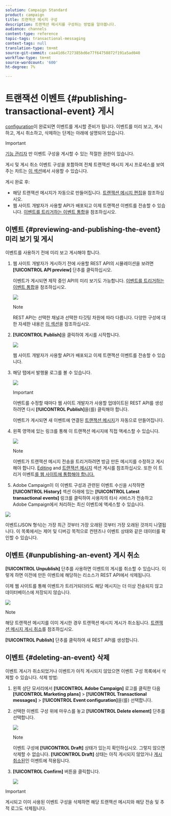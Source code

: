 ```yaml
---
solution: Campaign Standard
product: campaign
title: 트랜잭션 메시지 구성
description: 트랜잭션 메시지를 구성하는 방법을 알아봅니다.
audience: channels
content-type: reference
topic-tags: transactional-messaging
context-tags: null
translation-type: tm+mt
source-git-commit: caa41d6c727385bd6e77f64750872f191a5ad040
workflow-type: tm+mt
source-wordcount: '600'
ht-degree: 7%

---
```



# 트랜잭션 이벤트 {#publishing-transactional-event} 게시

[configuration](../../channels/using/configuring-transactional-event.md)이 완료되면 이벤트를 게시할 준비가 됩니다. 이벤트를 미리 보고, 게시하고, 게시 취소하고, 삭제하는 단계는 아래에 설명되어 있습니다.

>[!IMPORTANT]
>
>[기능 관리자](../../administration/using/users-management.md#functional-administrators) <!--being part of the **[!UICONTROL All]** [organizational unit](../../administration/using/organizational-units.md) -->만 이벤트 구성을 게시할 수 있는 적절한 권한이 있습니다.

게시 및 게시 취소 이벤트 구성을 포함하여 전체 트랜잭션 메시지 게시 프로세스를 보여주는 차트는 [이 섹션](../../channels/using/publishing-transactional-message.md)에서 사용할 수 있습니다.

게시 완료 후:
* 해당 트랜잭션 메시지가 자동으로 만들어집니다. [트랜잭션 메시지 편집](../../channels/using/editing-transactional-message.md)을 참조하십시오.
* 웹 사이트 개발자가 사용할 API가 배포되고 이제 트랜잭션 이벤트를 전송할 수 있습니다. [이벤트를 트리거하는 이벤트 통합](../../channels/using/getting-started-with-transactional-msg.md#integrate-event-trigger)을 참조하십시오.

## 이벤트 {#previewing-and-publishing-the-event} 미리 보기 및 게시

이벤트를 사용하기 전에 미리 보고 게시해야 합니다.

1. 웹 사이트 개발자가 게시하기 전에 사용할 REST API의 시뮬레이션을 보려면 **[!UICONTROL API preview]** 단추를 클릭하십시오.

   이벤트가 게시되면 제작 중인 API의 미리 보기도 가능합니다. [이벤트를 트리거하는 이벤트 통합](../../channels/using/getting-started-with-transactional-msg.md#integrate-event-trigger)을 참조하십시오.

   ![](assets/message-center_api_preview.png)

   >[!NOTE]
   >
   >REST API는 선택한 채널과 선택한 타깃팅 차원에 따라 다릅니다. 다양한 구성에 대한 자세한 내용은 [이 섹션](../../channels/using/configuring-transactional-event.md#transactional-event-specific-configurations)을 참조하십시오.

1. **[!UICONTROL Publish]**&#x200B;을 클릭하여 게시를 시작합니다.

   ![](assets/message-center_pub.png)

   웹 사이트 개발자가 사용할 API가 배포되고 이제 트랜잭션 이벤트를 전송할 수 있습니다.

1. 해당 탭에서 발행물 로그를 볼 수 있습니다.

   ![](assets/message-center_logs.png)

   >[!IMPORTANT]
   >
   >이벤트를 수정할 때마다 웹 사이트 개발자가 사용할 업데이트된 REST API를 생성하려면 다시 **[!UICONTROL Publish]**&#x200B;을(를) 클릭해야 합니다.

   이벤트가 게시되면 새 이벤트에 연결된 [트랜잭션 메시지](../../channels/using/editing-transactional-message.md)가 자동으로 만들어집니다.

1. 왼쪽 영역에 있는 링크를 통해 이 트랜잭션 메시지에 직접 액세스할 수 있습니다.

   ![](assets/message-center_messagegeneration.png)

   >[!NOTE]
   >
   >이벤트가 트랜잭션 메시지 전송을 트리거하려면 방금 만든 메시지를 수정하고 게시해야 합니다. [Editing](../../channels/using/editing-transactional-message.md) and [트랜잭션 메시지](../../channels/using/publishing-transactional-message.md) 섹션 게시를 참조하십시오. 또한 이 트리거 이벤트[를 웹 사이트에 통합해야 합니다.](../../channels/using/getting-started-with-transactional-msg.md#integrate-event-trigger)

1. Adobe Campaign이 이 이벤트 구성과 관련된 이벤트 수신을 시작하면 **[!UICONTROL History]** 섹션 아래에 있는 **[!UICONTROL Latest transactional events]** 링크를 클릭하여 사용자의 타사 서비스가 전송하고 Adobe Campaign에서 처리하는 최신 이벤트에 액세스할 수 있습니다.

![](assets/message-center_latest-events.png)

이벤트(JSON 형식)는 가장 최근 것부터 가장 오래된 것부터 가장 오래된 것까지 나열됩니다. 이 목록에서는 제어 및 디버깅 목적으로 컨텐츠나 이벤트 상태와 같은 데이터를 확인할 수 있습니다.

## 이벤트 {#unpublishing-an-event} 게시 취소

**[!UICONTROL Unpublish]** 단추를 사용하면 이벤트의 게시를 취소할 수 있습니다. 이렇게 하면 이전에 만든 이벤트에 해당하는 리소스가 REST API에서 삭제됩니다.

이제 웹 사이트를 통해 이벤트가 트리거되더라도 해당 메시지는 더 이상 전송되지 않고 데이터베이스에 저장되지 않습니다.

![](assets/message-center_unpublish.png)

>[!NOTE]
>
>해당 트랜잭션 메시지를 이미 게시한 경우 트랜잭션 메시지 게시가 취소됩니다. [트랜잭션 메시지 게시 취소](../../channels/using/publishing-transactional-message.md#unpublishing-a-transactional-message)를 참조하십시오.

**[!UICONTROL Publish]** 단추를 클릭하여 새 REST API를 생성합니다.

<!--## Transactional messaging publication process {#transactional-messaging-pub-process}

The chart below illustrates the transactional messaging publication process.

![](assets/message-center_pub-process.png)

For more on publishing, pausing and unpublishing a transactional message, see [this section](../../channels/using/publishing-transactional-message.md).-->

## 이벤트 {#deleting-an-event} 삭제

이벤트 게시가 취소되었거나 이벤트가 아직 게시되지 않았으면 이벤트 구성 목록에서 삭제할 수 있습니다. 삭제 방법:

1. 왼쪽 상단 모서리에서 **[!UICONTROL Adobe Campaign]** 로고를 클릭한 다음 **[!UICONTROL Marketing plans]** > **[!UICONTROL Transactional messages]** > **[!UICONTROL Event configuration]**&#x200B;을(를) 선택합니다.
1. 선택한 이벤트 구성 위에 마우스를 놓고 **[!UICONTROL Delete element]** 단추를 선택합니다.

   ![](assets/message-center_delete-button.png)

   >[!NOTE]
   >
   >이벤트 구성에 **[!UICONTROL Draft]** 상태가 있는지 확인하십시오. 그렇지 않으면 삭제할 수 없습니다. **[!UICONTROL Draft]** 상태는 아직 게시되지 않았거나 [게시 취소된](#unpublishing-an-event)인 이벤트에 적용됩니다.

1. **[!UICONTROL Confirm]** 버튼을 클릭합니다.

   ![](assets/message-center_delete-confirm.png)

>[!IMPORTANT]
>
>게시되고 이미 사용된 이벤트 구성을 삭제하면 해당 트랜잭션 메시지와 해당 전송 및 추적 로그도 삭제됩니다.
